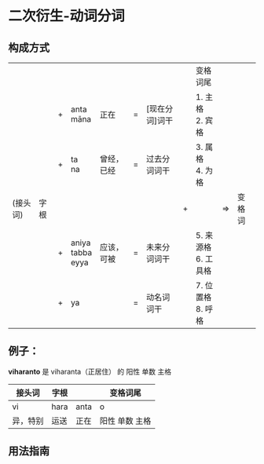 # 二次衍生-动词分词

## 构成方式

| | | | | | | | | | | |
| -- | -- | -- | -- | -- | -- | -- | -- | -- | -- |-- |
|  |   | | | | | | | 变格词尾 | | |
| | | + | anta<br>māna |正在 |  = | [现在分词]词干 | | 1. 主格<br> 2. 宾格 | | |
| | | + | ta<br>na |曾经，已经 |  = | 过去分词词干 | | 3. 属格<br> 4. 为格 | | |
| (接头词)| 字根 | | | | | | + | | => | 变格词 | 
| | | + | aniya<br>tabba<br>eyya | 应该，可被 | = | 未来分词词干 | | 5. 来源格<br> 6. 工具格 | | |
| | | + | ya | | = | 动名词词干 | | 7. 位置格<br> 8. 呼格 | | |

## 例子： 

**viharanto** 是
 viharanta（正居住） 的 阳性 单数 主格

| 接头词 | 字根  | | 变格词尾 | 
| -- | --  |-- | -- | 
| vi | hara | anta | o |
|异，特别 | 运送 | 正在 | 阳性 单数 主格 |


## 用法指南




